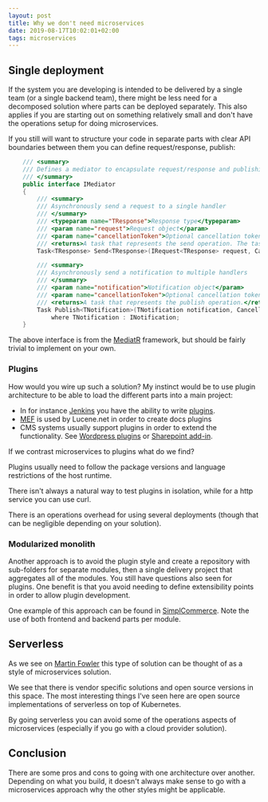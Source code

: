 ```yaml
---
layout: post
title: Why we don't need microservices
date: 2019-08-17T10:02:01+02:00
tags: microservices
---
```


## Single deployment

If the system you are developing is intended to be delivered by a single team (or a single backend team), there might be less need for a decomposed solution where parts can be deployed separately. This also applies if you are starting out on something relatively small and don't have the operations setup for doing microservices.

If you still will want to structure your code in separate parts with clear API boundaries between them you can define request/response, publish:

``` C#
    /// <summary>
    /// Defines a mediator to encapsulate request/response and publishing interaction patterns
    /// </summary>
    public interface IMediator
    {
        /// <summary>
        /// Asynchronously send a request to a single handler
        /// </summary>
        /// <typeparam name="TResponse">Response type</typeparam>
        /// <param name="request">Request object</param>
        /// <param name="cancellationToken">Optional cancellation token</param>
        /// <returns>A task that represents the send operation. The task result contains the handler response</returns>
        Task<TResponse> Send<TResponse>(IRequest<TResponse> request, CancellationToken cancellationToken = default);

        /// <summary>
        /// Asynchronously send a notification to multiple handlers
        /// </summary>
        /// <param name="notification">Notification object</param>
        /// <param name="cancellationToken">Optional cancellation token</param>
        /// <returns>A task that represents the publish operation.</returns>
        Task Publish<TNotification>(TNotification notification, CancellationToken cancellationToken = default)
            where TNotification : INotification;
    }
```

The above interface is from the [MediatR](https://github.com/jbogard/MediatR) framework, but should be fairly trivial to implement on your own.

### Plugins

How would you wire up such a solution? My instinct would be to use plugin architecture to be able to load the different parts into a main project:

- In for instance [Jenkins](https://jenkins.io/) you have the ability to write [plugins](https://wiki.jenkins.io/display/JENKINS/Plugin+tutorial).
- [MEF](https://docs.microsoft.com/en-us/dotnet/framework/mef/) is used by Lucene.net in order to create docs plugins
- CMS systems usually support plugins in order to extend the functionality. See [Wordpress plugins](https://wordpress.org/plugins/) or [Sharepoint add-in](https://docs.microsoft.com/en-us/sharepoint/dev/sp-add-ins/sharepoint-add-ins).

If we contrast microservices to plugins what do we find?

Plugins usually need to follow the package versions and language restrictions of the host runtime.

There isn't always a natural way to test plugins in isolation, while for a http service you can use curl.

There is an operations overhead for using several deployments (though that can be negligible depending on your solution).

### Modularized monolith

Another approach is to avoid the plugin style and create a repository with sub-folders for separate modules, then a single delivery project that aggregates all of the modules. You still have questions also seen for plugins. One benefit is that you avoid needing to define extensibility points in order to allow plugin development.

One example of this approach can be found in [SimplCommerce](https://github.com/simplcommerce/SimplCommerce). Note the use of both frontend and backend parts per module.

## Serverless

As we see on [Martin Fowler](https://martinfowler.com/articles/serverless.html) this type of solution can be thought of as a style of microservices solution.

We see that there is vendor specific solutions and open source versions in this space. The most interesting things I've seen here are open source implementations of serverless on top of Kubernetes.

By going serverless you can avoid some of the operations aspects of microservices (especially if you go with a cloud provider solution).

## Conclusion

There are some pros and cons to going with one architecture over another. Depending on what you build, it doesn't always make sense to go with a microservices approach why the other styles might be applicable.
